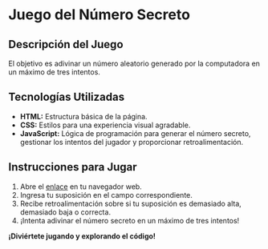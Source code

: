 # Juego del Número Secreto

## Descripción del Juego
El objetivo es adivinar un número aleatorio generado por la computadora en un máximo de tres intentos.

## Tecnologías Utilizadas
- **HTML:** Estructura básica de la página.
- **CSS:** Estilos para una experiencia visual agradable.
- **JavaScript:** Lógica de programación para generar el número secreto, gestionar los intentos del jugador y proporcionar retroalimentación.

## Instrucciones para Jugar
1. Abre el [enlace](https://github.com/JoseManuelCarrichi/juego-numero-secreto) en tu navegador web.
2. Ingresa tu suposición en el campo correspondiente.
3. Recibe retroalimentación sobre si tu suposición es demasiado alta, demasiado baja o correcta.
4. ¡Intenta adivinar el número secreto en un máximo de tres intentos!

**¡Diviértete jugando y explorando el código!**
